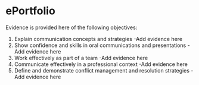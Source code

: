 # ePortfolio
Evidence is provided here of the following objectives:
1. Explain communication concepts and strategies
  -Add evidence here
2. Show confidence and skills in oral communications and presentations
  -Add evidence here
3. Work effectively as part of a team
  -Add evidence here
4. Communicate effectively in a professional context
  -Add evidence here
5. Define and demonstrate conflict management and resolution strategies
  -Add evidence here
